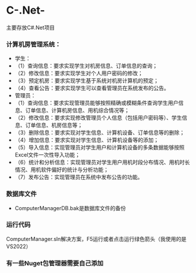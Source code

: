 # C-.Net-
主要存放C#.Net项目
### 计算机房管理系统：
- 学生：
- （1）查询信息：要求实现学生对机房信息、订单信息的查询；
- （2）修改信息：要求实现学生对个人用户密码的修改；
- （3）预定机房：要求实现学生基于系统对机房计算机的预定；
- （4）查看公告：要求实现学生可以查看管理员在系统发布的公告。
- 管理员：
- （1）查询信息：要求实现管理员能够按照精确或模糊条件查询学生用户信息、订单信息、计算机房信息、用机综合情况等；
- （2）修改信息：要求实现修改管理员个人信息（包括用户密码等）、学生信息、订单信息、机房信息等；
- （3）删除信息：要求实现对学生信息、计算机设备、订单信息等的删除；
- （4）增加信息：要求实现对学生信息、计算机设备等的添加；
- （5）导入信息：实现管理员对学生用户和计算机设备的多条数据能够按照Excel文件一次性导入功能；
- （6）统计和分析信息：实现管理员对学生用户用机时段分布情况、用机时长情况、用机软件偏好的统计与分析功能；
- （7）发布公告：实现管理员在系统中发布公告的功能。
### 数据库文件
- ComputerManagerDB.bak是数据库文件的备份
### 运行代码
ComputerManager.sln解决方案，F5运行或者点击运行绿色箭头（我使用的是VS2022）
### 有一些Nuget包管理器需要自己添加

